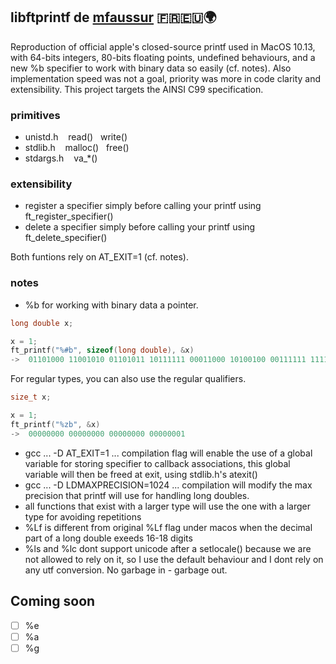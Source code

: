 ## libftprintf de [mfaussur](mailto:mfaussur@student.42lyon.fr?subject=[GitHub:%20libftprintf]%20) 🇫🇷🇪🇺🌍
Reproduction of official apple's closed-source printf used in MacOS 10.13, with 64-bits integers, 80-bits floating points, undefined behaviours, and a new %b specifier to work with binary data so easily (cf. notes). Also implementation speed was not a goal, priority was more in code clarity and extensibility. This project targets the AINSI C99 specification.

### primitives
* unistd.h&nbsp;&nbsp;&nbsp;&nbsp;read()&nbsp;&nbsp;&nbsp;write()
* stdlib.h&nbsp;&nbsp;&nbsp;&nbsp;malloc()&nbsp;&nbsp;&nbsp;free()
* stdargs.h&nbsp;&nbsp;&nbsp;&nbsp;va_*()

### extensibility
* register a specifier simply before calling your printf using ft_register_specifier()
* delete a specifier simply before calling your printf using ft_delete_specifier()

Both funtions rely on AT_EXIT=1 (cf. notes). 

### notes
* %b for working with binary data a pointer. 
```c
long double x;

x = 1;
ft_printf("%#b", sizeof(long double), &x)
->  01101000 11001010 01101011 10111111 00011000 10100100 00111111 11111111 10000000 00000000 00000000 00000000 00000000 00000000 00000000 00000000
```
For regular types, you can also use the regular qualifiers.
```c
size_t x;

x = 1;
ft_printf("%zb", &x)
->  00000000 00000000 00000000 00000001
```

* gcc ... -D AT_EXIT=1 ... compilation flag will enable the use of a global variable for storing specifier to callback associations, this global variable will then be freed at exit, using stdlib.h's atexit()
* gcc ... -D LDMAXPRECISION=1024 ... compilation will modify the max precision that printf will use for handling long doubles.
* all functions that exist with a larger type will use the one with a larger type for avoiding repetitions 
* %Lf&nbsp;is different from original %Lf flag under macos when the decimal part of a long double exeeds 16-18 digits
* %ls and %lc dont support unicode after a setlocale() because we are not allowed to rely on it, so I use the default behaviour and I dont rely on any utf conversion. No garbage in - garbage out.


## Coming soon 
- [ ] %e
- [ ] %a 
- [ ] %g
